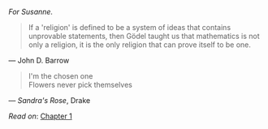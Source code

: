 _For Susanne._

> If a 'religion' is defined to be a system of ideas that contains unprovable statements, then Gödel taught us that mathematics is not only a religion, it is the only religion that can prove itself to be one.

— John D. Barrow

> I'm the chosen one <br/>
> Flowers never pick themselves

— _Sandra's Rose_, Drake

_Read on_: [Chapter 1](01.md)
